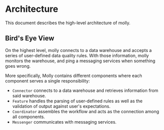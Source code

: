 # Architecture

This document describes the high-level architecture of molly.

## Bird's Eye View

On the highest level, molly connects to a data warehouse and accepts a series of user-defined data quality rules. With those information, molly monitors the warehouse, and ping a messaging services when something goes wrong.

More specifically, Molly contains different components where each component serves a single responsibility:

- `Connector` connects to a data warehouse and retrieves information from said warehouse.
- `Feature` handles the parsing of user-defined rules as well as the validation of output against user's expectations.
- `Coordinator` assembles the workflow and acts as the connection among all components.
- `Messenger` communicates with messaging services.
